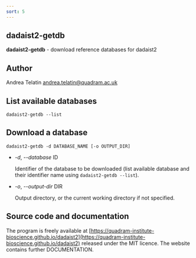 ```yaml
---
sort: 5
---
```

## dadaist2-getdb
**dadaist2-getdb** - download reference databases for dadaist2

## Author
Andrea Telatin <andrea.telatin@quadram.ac.uk>

## List available databases
    dadaist2-getdb --list

## Download a database
    dadaist2-getdb -d DATABASE_NAME [-o OUTPUT_DIR]

- _-d_, _--database_ ID

    Identifier of the database to be downloaded (list available database and their
    identifier name using `dadaist2-getdb --list`).

- _-o_, _--output-dir_ DIR

    Output directory, or the current working directory if not specified.

## Source code and documentation
The program is freely available at [https://quadram-institute-bioscience.github.io/dadaist2](https://quadram-institute-bioscience.github.io/dadaist2)
released under the MIT licence. The website contains further DOCUMENTATION.
